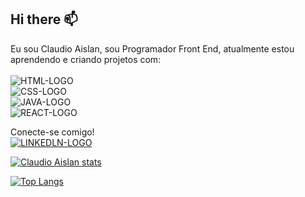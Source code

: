 ## Hi there :mailbox:

Eu sou Claudio Aislan, sou Programador Front End, atualmente estou aprendendo e criando projetos com:
<br>
<br>
<img src="https://img.shields.io/badge/HTML5-E34F26?style=for-the-badge&logo=html5&logoColor=white" alt="HTML-LOGO">
<br>
<img src="https://img.shields.io/badge/CSS-239120?&style=for-the-badge&logo=css3&logoColor=white" alt="CSS-LOGO">
<br>
<img src="https://img.shields.io/badge/JavaScript-323330?style=for-the-badge&logo=javascript&logoColor=F7DF1E" alt="JAVA-LOGO">
<br>
<img src="https://img.shields.io/badge/React-20232A?style=for-the-badge&logo=react&logoColor=61DAFB" alt="REACT-LOGO">

Conecte-se comigo!
<br>
<a href="https://www.linkedin.com/in/claudio-aislan/"><img src="https://img.shields.io/badge/LinkedIn-0077B5?style=for-the-badge&logo=linkedin&logoColor=white" alt="LINKEDLN-LOGO"></a>

[![Claudio Aislan stats](https://github-readme-stats.vercel.app/api?username=claudioaislan)](https://github.com/anuraghazra/github-readme-stats)

[![Top Langs](https://github-readme-stats.vercel.app/api/top-langs/?username=claudioaislan)](https://github.com/anuraghazra/github-readme-stats)
